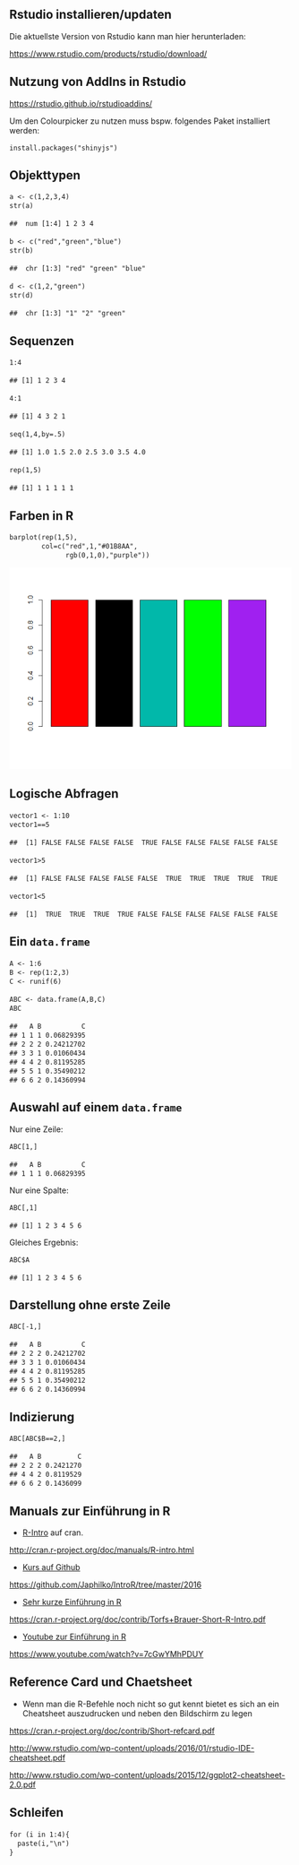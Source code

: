 Rstudio installieren/updaten
----------------------------

Die aktuellste Version von Rstudio kann man hier herunterladen:

<https://www.rstudio.com/products/rstudio/download/>

Nutzung von AddIns in Rstudio
-----------------------------

<https://rstudio.github.io/rstudioaddins/>

Um den Colourpicker zu nutzen muss bspw. folgendes Paket installiert
werden:

    install.packages("shinyjs")

Objekttypen
-----------

    a <- c(1,2,3,4)
    str(a)

    ##  num [1:4] 1 2 3 4

    b <- c("red","green","blue")
    str(b)

    ##  chr [1:3] "red" "green" "blue"

    d <- c(1,2,"green")
    str(d)

    ##  chr [1:3] "1" "2" "green"

Sequenzen
---------

    1:4

    ## [1] 1 2 3 4

    4:1

    ## [1] 4 3 2 1

    seq(1,4,by=.5)

    ## [1] 1.0 1.5 2.0 2.5 3.0 3.5 4.0

    rep(1,5)

    ## [1] 1 1 1 1 1

Farben in R
-----------

    barplot(rep(1,5),
            col=c("red",1,"#01B8AA",
                  rgb(0,1,0),"purple"))

![](ObjekttypenIndizierung_files/figure-markdown_strict/unnamed-chunk-7-1.png)<!-- -->

Logische Abfragen
-----------------

    vector1 <- 1:10
    vector1==5

    ##  [1] FALSE FALSE FALSE FALSE  TRUE FALSE FALSE FALSE FALSE FALSE

    vector1>5

    ##  [1] FALSE FALSE FALSE FALSE FALSE  TRUE  TRUE  TRUE  TRUE  TRUE

    vector1<5

    ##  [1]  TRUE  TRUE  TRUE  TRUE FALSE FALSE FALSE FALSE FALSE FALSE

Ein `data.frame`
----------------

    A <- 1:6
    B <- rep(1:2,3)
    C <- runif(6)

    ABC <- data.frame(A,B,C)
    ABC

    ##   A B          C
    ## 1 1 1 0.06829395
    ## 2 2 2 0.24212702
    ## 3 3 1 0.01060434
    ## 4 4 2 0.81195285
    ## 5 5 1 0.35490212
    ## 6 6 2 0.14360994

Auswahl auf einem `data.frame`
------------------------------

Nur eine Zeile:

    ABC[1,]

    ##   A B          C
    ## 1 1 1 0.06829395

Nur eine Spalte:

    ABC[,1]

    ## [1] 1 2 3 4 5 6

Gleiches Ergebnis:

    ABC$A

    ## [1] 1 2 3 4 5 6

Darstellung ohne erste Zeile
----------------------------

    ABC[-1,]

    ##   A B          C
    ## 2 2 2 0.24212702
    ## 3 3 1 0.01060434
    ## 4 4 2 0.81195285
    ## 5 5 1 0.35490212
    ## 6 6 2 0.14360994

Indizierung
-----------

    ABC[ABC$B==2,]

    ##   A B         C
    ## 2 2 2 0.2421270
    ## 4 4 2 0.8119529
    ## 6 6 2 0.1436099

Manuals zur Einführung in R
---------------------------

-   [R-Intro](http://cran.r-project.org/doc/manuals/R-intro.html)
    auf cran.

<http://cran.r-project.org/doc/manuals/R-intro.html>

-   [Kurs auf
    Github](https://github.com/Japhilko/IntroR/tree/master/2016)

<https://github.com/Japhilko/IntroR/tree/master/2016>

-   [Sehr kurze Einführung in
    R](https://cran.r-project.org/doc/contrib/Torfs+Brauer-Short-R-Intro.pdf)

<https://cran.r-project.org/doc/contrib/Torfs+Brauer-Short-R-Intro.pdf>

-   [Youtube zur Einführung in
    R](https://www.youtube.com/watch?v=7cGwYMhPDUY)

<https://www.youtube.com/watch?v=7cGwYMhPDUY>

Reference Card und Chaetsheet
-----------------------------

-   Wenn man die R-Befehle noch nicht so gut kennt bietet es sich an ein
    Cheatsheet auszudrucken und neben den Bildschirm zu legen

<https://cran.r-project.org/doc/contrib/Short-refcard.pdf>

<http://www.rstudio.com/wp-content/uploads/2016/01/rstudio-IDE-cheatsheet.pdf>

<http://www.rstudio.com/wp-content/uploads/2015/12/ggplot2-cheatsheet-2.0.pdf>

Schleifen
---------

    for (i in 1:4){
      paste(i,"\n")
    }
